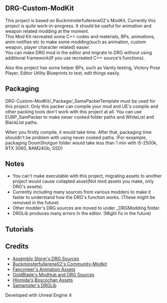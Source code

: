 ## DRG-Custom-ModKit
This project is based on Buckminsterfullerene02's ModKit, Currently this project is quite work-in-progress. It should be useful for animation and weapon related modding at the moment.  
This Mod Kit recreated some C++ codes and materials, BPs, animations, anim notifies etc to make some modding(such as animation, custom weapon, player character related) easier.  
You can make DRG mod in the editor and migrate to DRG without using additional framework(If you use recreated C++ source's functions).  

Also this project has some helper BPs, such as Vanity testing, Victory Pose Player, Editor Utility Blueprints to test, edit things easily.
## Packaging
DRG-Custom-ModKit/_Package/_SamsPackerTemplate must be used for this project. Only this packer can compile your mod and UE's compile and other packing tools don't work with this project at all.
You can use EUBP_SamPacker to make never cooked folder paths and WhiteList and BlackList paths.

When you firstly compile, it would take time. After that, packaging time shouldn't be problem with using never cooked paths. (For exsample, packaging DoomShotgun folder would take less than 1 min with i5-2500k, RTX 3060, RAM24Gb, SSD)

## Notes
- You can't make executable with this project, migrating assets to another project would cause collapted asset(Not mod assets you make, only DRG's assets).
- Currently including many sources from various modders to make it faster to understand how the DRG's function works. (These might be removed in the future)
- Other modder's DRG sources are moved to under _DRGModding folder.
- DRGLib produces many errors in the editor. (Might fix in the future)

## Tutorials

## Credits

- [Assembly Storm's DRG Sources](https://github.com/trumank/drg-mods)
- [Buckminsterfullerene02's Community-Modkit](https://github.com/DRG-Modding/Community-Modkit)
- [Fancyneer's Animation Assets](https://mod.io/u/fancyneer)
- [GoldBlade's ModHub and DRG Sources](https://github.com/GoldBlade77/DRG-Mods/tree/main)
- [Hlomida's Boscochan Assets](https://mod.io/g/drg/u/hlomida)
- [Samamster's DRGLib](https://github.com/SamsDRGMods/DRGLib)


Developed with Unreal Engine 4
